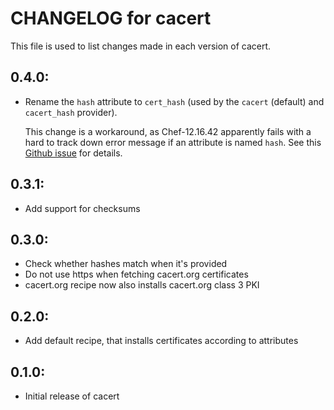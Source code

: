 # CHANGELOG for cacert

This file is used to list changes made in each version of cacert.

## 0.4.0:

* Rename the `hash` attribute to `cert_hash` (used by the `cacert` (default)
  and `cacert_hash` provider).

  This change is a workaround, as Chef-12.16.42 apparently fails with a hard to
  track down error message if an attribute is named `hash`. See this [Github
  issue](https://github.com/chef/chef/issues/5565) for details.

## 0.3.1:

* Add support for checksums

## 0.3.0:

* Check whether hashes match when it's provided
* Do not use https when fetching cacert.org certificates
* cacert.org recipe now also installs cacert.org class 3 PKI

## 0.2.0:

* Add default recipe, that installs certificates according to attributes

## 0.1.0:

* Initial release of cacert
